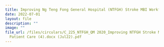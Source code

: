 ```yaml
---
title: Improving Ng Teng Fong General Hospital (NTFGH) Stroke MBI Workflow for Patient
date: 2022-07-01
layout: file
description: ""
image: ""
file_url: /files/circulars/C_225_NTFGH_QM 2020_Improving NTFGH Stroke MBI Workflow For
  Patient Care (4).docx (Jul22).pdf
---
```

